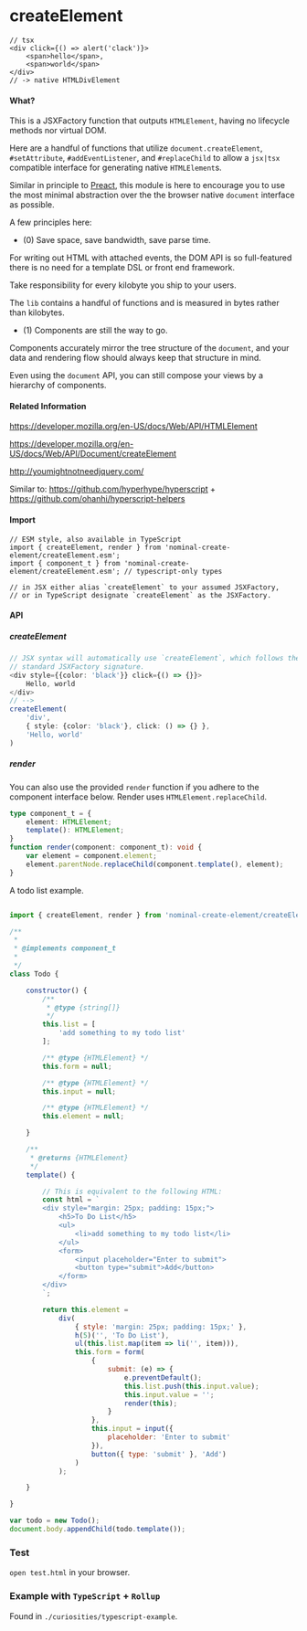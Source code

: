 # createElement

```tsx
// tsx
<div click={() => alert('clack')}>
    <span>hello</span>,
    <span>world</span>
</div> 
// -> native HTMLDivElement
```

#### What?

This is a JSXFactory function that outputs `HTMLElement`, having no lifecycle methods nor virtual DOM.

Here are a handful of functions that utilize `document.createElement`, `#setAttribute`, `#addEventListener`, and `#replaceChild` to allow a `jsx|tsx` compatible interface for generating native `HTMLElement`s. 

Similar in principle to [Preact](https://preactjs.com/), this module is here to encourage you to use the most minimal abstraction over the the browser native `document` interface as possible.


A few principles here:

- (0) Save space, save bandwidth, save parse time.

For writing out HTML with attached events, the DOM API is so full-featured
there is no need for a template DSL or front end framework.

Take responsibility for every kilobyte you ship to your users.

The `lib` contains a handful of functions and is measured in bytes rather than kilobytes.

- (1) Components are still the way to go.

Components accurately mirror the tree structure of the `document`, and your data and rendering flow should always keep that structure in mind.

Even using the `document` API, you can still compose your views by a hierarchy of components.


#### Related Information

https://developer.mozilla.org/en-US/docs/Web/API/HTMLElement

https://developer.mozilla.org/en-US/docs/Web/API/Document/createElement

http://youmightnotneedjquery.com/

Similar to: https://github.com/hyperhype/hyperscript + https://github.com/ohanhi/hyperscript-helpers


#### Import

```
// ESM style, also available in TypeScript
import { createElement, render } from 'nominal-create-element/createElement.esm';
import { component_t } from 'nominal-create-element/createElement.esm'; // typescript-only types

// in JSX either alias `createElement` to your assumed JSXFactory, 
// or in TypeScript designate `createElement` as the JSXFactory.
```

#### API

##### createElement

```typescript jsx
// JSX syntax will automatically use `createElement`, which follows the 
// standard JSXFactory signature.
<div style={{color: 'black'}} click={() => {}}>
    Hello, world
</div>
// -->
createElement(
    'div', 
    { style: {color: 'black'}, click: () => {} }, 
    'Hello, world'
)
```

##### render
You can also use the provided `render` function if you adhere to the component interface below.
Render uses `HTMLElement.replaceChild`.

```ts
type component_t = {
    element: HTMLElement;
    template(): HTMLElement;
}
function render(component: component_t): void {
    var element = component.element;
    element.parentNode.replaceChild(component.template(), element);
}
```

A todo list example.

```js

import { createElement, render } from 'nominal-create-element/createElement.esm';

/**
 *
 * @implements component_t
 *
 */
class Todo {

    constructor() {
        /**
         * @type {string[]}
         */
        this.list = [
            'add something to my todo list'
        ];

        /** @type {HTMLElement} */
        this.form = null;

        /** @type {HTMLElement} */
        this.input = null;

        /** @type {HTMLElement} */
        this.element = null;

    }

    /**
     * @returns {HTMLElement}
     */
    template() {

        // This is equivalent to the following HTML:
        const html = `
        <div style="margin: 25px; padding: 15px;">
            <h5>To Do List</h5>
            <ul>
                <li>add something to my todo list</li>
            </ul>
            <form>
                <input placeholder="Enter to submit">
                <button type="submit">Add</button>
            </form>
        </div>
        `;

        return this.element =
            div(
                { style: 'margin: 25px; padding: 15px;' },
                h(5)('', 'To Do List'),
                ul(this.list.map(item => li('', item))),
                this.form = form(
                    {
                        submit: (e) => {
                            e.preventDefault();
                            this.list.push(this.input.value);
                            this.input.value = '';
                            render(this);
                        }
                    },
                    this.input = input({
                        placeholder: 'Enter to submit'
                    }),
                    button({ type: 'submit' }, 'Add')
                )
            );

    }

}

var todo = new Todo();
document.body.appendChild(todo.template());

```
### Test

`open test.html` in your browser.

### Example with `TypeScript` + `Rollup`

Found in `./curiosities/typescript-example`.
